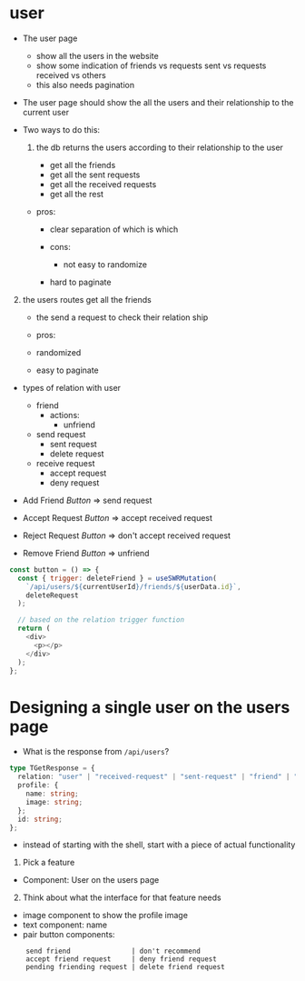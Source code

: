 # user

- The user page

  - show all the users in the website
  - show some indication of friends vs requests sent vs requests received vs others
  - this also needs pagination

- The user page should show the all the users and their relationship to the current user

- Two ways to do this:

  1. the db returns the users according to their relationship to the user

     - get all the friends
     - get all the sent requests
     - get all the received requests
     - get all the rest

  - pros:

    - clear separation of which is which

    - cons:
      - not easy to randomize
    - hard to paginate

2. the users routes get all the friends

   - the send a request to check their relation ship

   - pros:
   - randomized
   - easy to paginate

- types of relation with user

  - friend
    - actions:
      - unfriend
  - send request
    - sent request
    - delete request
  - receive request
    - accept request
    - deny request

- Add Friend _Button_ => send request
- Accept Request _Button_ => accept received request
- Reject Request _Button_ => don't accept received request
- Remove Friend _Button_ => unfriend

```javascript
const button = () => {
  const { trigger: deleteFriend } = useSWRMutation(
    `/api/users/${currentUserId}/friends/${userData.id}`,
    deleteRequest
  );

  // based on the relation trigger function
  return (
    <div>
      <p></p>
    </div>
  );
};
```

# Designing a single user on the users page

- What is the response from `/api/users`?

```typescript
type TGetResponse = {
  relation: "user" | "received-request" | "sent-request" | "friend" | "none";
  profile: {
    name: string;
    image: string;
  };
  id: string;
};
```

- instead of starting with the shell, start with a piece of actual functionality

1. Pick a feature

- Component: User on the users page

2. Think about what the interface for that feature needs

- image component to show the profile image
- text component: name
- pair button components:

```
    send friend               | don't recommend
    accept friend request     | deny friend request
    pending friending request | delete friend request
```
